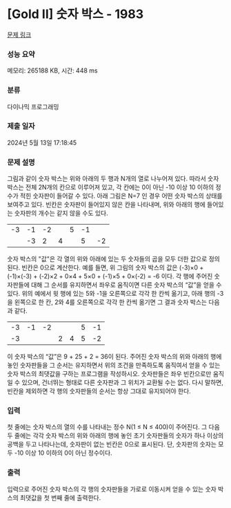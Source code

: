 # [Gold II] 숫자 박스 - 1983 

[문제 링크](https://www.acmicpc.net/problem/1983) 

### 성능 요약

메모리: 265188 KB, 시간: 448 ms

### 분류

다이나믹 프로그래밍

### 제출 일자

2024년 5월 13일 17:18:45

### 문제 설명

<p>그림과 같이 숫자 박스는 위와 아래의 두 행과 N개의 열로 나누어져 있다. 따라서 숫자 박스는 전체 2N개의 칸으로 이루어져 있고, 각 칸에는 0이 아닌 -10 이상 10 이하의 정수가 적힌 숫자판이 들어갈 수 있다. 아래 그림은 N=7 인 경우 어떤 숫자 박스의 상태를 보여주고 있다. 빈칸은 숫자판이 들어있지 않은 칸을 나타내며, 위와 아래의 행에 들어있는 숫자판의 개수는 같지 않을 수도 있다.</p>

<table class="table table-bordered td-center table-center-35 td-width-5">
	<tbody>
		<tr>
			<td>-3</td>
			<td>-1</td>
			<td>-2</td>
			<td> </td>
			<td>5</td>
			<td>-1</td>
			<td> </td>
		</tr>
		<tr>
			<td> </td>
			<td>-3</td>
			<td>2</td>
			<td>4</td>
			<td> </td>
			<td>5</td>
			<td>-2</td>
		</tr>
	</tbody>
</table>

<p>숫자 박스의 "값"은 각 열의 위와 아래에 있는 두 숫자들의 곱을 모두 더한 값으로 정의된다. 빈칸은 0으로 계산한다. 예를 들면, 위 그림의 숫자 박스의 값은 (-3)×0 + (-1)×(-3) + (-2)×2 + 0×4 + 5×0 + (-1)×5 + 0×(-2) = -6 이다. 각 행에 주어진 숫자판들에 대해 그 순서를 유지하면서 좌우로 움직이면 다른 숫자 박스의 “값”을 얻을 수 있다. 위의 예에서 윗 행에 있는 5와 -1을 오른쪽으로 각각 한 칸씩 옮기고, 아래 행의 -3을 왼쪽으로 한 칸, 2와 4를 오른쪽으로 각각 한 칸씩 옮기면 그 결과 숫자 박스는 다음과 같다.</p>

<table class="table table-bordered td-center table-center-35 td-width-5">
	<tbody>
		<tr>
			<td>-3</td>
			<td>-1</td>
			<td>-2</td>
			<td> </td>
			<td> </td>
			<td>5</td>
			<td>-1</td>
		</tr>
		<tr>
			<td>-3</td>
			<td> </td>
			<td> </td>
			<td>2</td>
			<td>4</td>
			<td>5</td>
			<td>-2</td>
		</tr>
	</tbody>
</table>

<p>이 숫자 박스의 “값”은 9 + 25 + 2 = 36이 된다. 주어진 숫자 박스의 위와 아래의 행에 놓인 숫자판들을 그 순서는 유지하면서 위의 조건을 만족하도록 움직여서 얻을 수 있는 숫자 박스의 최댓값을 구하는 프로그램을 작성하시오. 숫자판들은 좌우 빈칸으로만 움직일 수 있으며, 건너뛰는 형태로 다른 숫자판과 그 위치가 교환될 수는 없다. 다시 말하면, 빈칸을 제외하면 각 행의 숫자판들의 순서는 항상 그대로 유지되어야 한다.</p>

### 입력 

 <p>첫 줄에는 숫자 박스의 열의 수를 나타내는 정수 N(1 ≤ N ≤ 400)이 주어진다. 그 다음 두 줄에는 각각 숫자 박스의 위와 아래의 행에 놓인 초기 숫자판들의 숫자가 하나 이상의 공백을 두고 나타나는데, 숫자판이 없는 빈칸은 0으로 표시된다. 단, 숫자판의 숫자는 모두 -10 이상 10 이하의 0이 아닌 정수이다.</p>

### 출력 

 <p>입력으로 주어진 숫자 박스의 각 행의 숫자판들을 가로로 이동시켜 얻을 수 있는 숫자 박스의 최댓값을 첫 번째 줄에 출력한다.</p>

